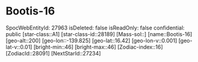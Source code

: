 ﻿---
location: [16.42,-139.825,200]
type: Station
tags:
- astro/Star

---

# Bootis-16

SpocWebEntityId: 27963
isDeleted: false
isReadOnly: false
confidential: public
[star-class::A1]
[star-class-id::28189]
[Mass-sol::]
[name::Bootis-16]
[geo-alt::200]
[geo-lon::-139.825]
[geo-lat::16.42]
[geo-lon-v::0.001]
[geo-lat-v::0.01]
[bright-min::46]
[bright-max::46]
[Zodiac-index::16]
[ZodiacId::28091]
[NextStarId::27234]

